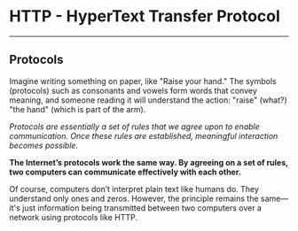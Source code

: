 # HTTP - HyperText Transfer Protocol

---

## Protocols

Imagine writing something on paper, like "Raise your hand." The symbols (protocols) such as consonants and vowels form words that convey meaning, and someone reading it will understand the action: "raise" (what?) "the hand" (which is part of the arm).

*Protocols are essentially a set of rules that we agree upon to enable communication. Once these rules are established, meaningful interaction becomes possible.*

**The Internet’s protocols work the same way. By agreeing on a set of rules, two computers can communicate effectively with each other.**

Of course, computers don’t interpret plain text like humans do. They understand only ones and zeros. However, the principle remains the same—it's just information being transmitted between two computers over a network using protocols like HTTP.